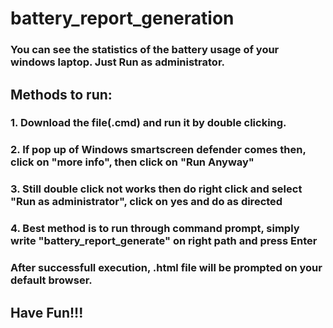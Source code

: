 # battery_report_generation
### You can see the statistics of the battery usage of your windows laptop. Just Run as administrator. 

## Methods to run:
### 1. Download the file(.cmd) and run it by double clicking.
### 2. If pop up of Windows smartscreen defender comes then, click on "more info", then click on "Run Anyway"
### 3. Still double click not works then do right click and select "Run as administrator", click on yes and do as directed
### 4. Best method is to run through command prompt, simply write "battery_report_generate" on right path and press Enter

### After successfull execution, .html file will be prompted on your default browser.

## Have Fun!!!
